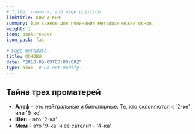 ```yaml
---
# Title, summary, and page position.
linktitle: КНИГА КНИГ
summary: Все важное для понимания метафизических основ.
weight: 1
icon: book-reader
icon_pack: fas

# Page metadata.
title: ОСНОВЫ
date: "2018-09-09T00:00:00Z"
type: book  # Do not modify.
---
```


## Тайна трех проматерей

* **Алеф** - это нейтральные и биполярные. Те, кто склоняются к '2-ке' или '9-ке'
* **Шин**  - это '2-ка'
* **Мем** - это '9-ка' и ее сателит - '4-ка'
